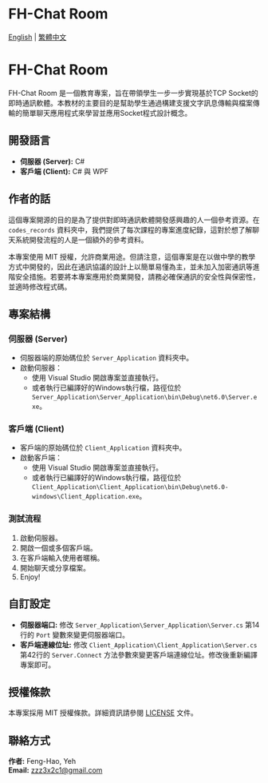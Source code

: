 # FH-Chat Room

[English](README.md) | [繁體中文](README.zh-TW.md)

# FH-Chat Room

FH-Chat Room 是一個教育專案，旨在帶領學生一步一步實現基於TCP Socket的即時通訊軟體。本教材的主要目的是幫助學生通過構建支援文字訊息傳輸與檔案傳輸的簡單聊天應用程式來學習並應用Socket程式設計概念。

## 開發語言

- **伺服器 (Server):** C#
- **客戶端 (Client):** C# 與 WPF

## 作者的話

這個專案開源的目的是為了提供對即時通訊軟體開發感興趣的人一個參考資源。在 `codes_records` 資料夾中，我們提供了每次課程的專案進度紀錄，這對於想了解聊天系統開發流程的人是一個額外的參考資料。

本專案使用 MIT 授權，允許商業用途。但請注意，這個專案是在以做中學的教學方式中開發的，因此在通訊協議的設計上以簡單易懂為主，並未加入加密通訊等進階安全措施。若要將本專案應用於商業開發，請務必確保通訊的安全性與保密性，並適時修改程式碼。

## 專案結構

### 伺服器 (Server)
- 伺服器端的原始碼位於 `Server_Application` 資料夾中。
- 啟動伺服器：
  - 使用 Visual Studio 開啟專案並直接執行。
  - 或者執行已編譯好的Windows執行檔，路徑位於 `Server_Application\Server_Application\bin\Debug\net6.0\Server.exe`。

### 客戶端 (Client)
- 客戶端的原始碼位於 `Client_Application` 資料夾中。
- 啟動客戶端：
  - 使用 Visual Studio 開啟專案並直接執行。
  - 或者執行已編譯好的Windows執行檔，路徑位於 `Client_Application\Client_Application\bin\Debug\net6.0-windows\Client_Application.exe`。

### 測試流程
1. 啟動伺服器。
2. 開啟一個或多個客戶端。
3. 在客戶端輸入使用者暱稱。
4. 開始聊天或分享檔案。
5. Enjoy!

## 自訂設定

- **伺服器端口:** 修改 `Server_Application\Server_Application\Server.cs` 第14行的 `Port` 變數來變更伺服器端口。
- **客戶端連線位址:** 修改 `Client_Application\Client_Application\Server.cs` 第42行的 `Server.Connect` 方法參數來變更客戶端連線位址。修改後重新編譯專案即可。

## 授權條款

本專案採用 MIT 授權條款。詳細資訊請參閱 [LICENSE](LICENSE) 文件。

## 聯絡方式

**作者:** Feng-Hao, Yeh  
**Email:** zzz3x2c1@gmail.com
